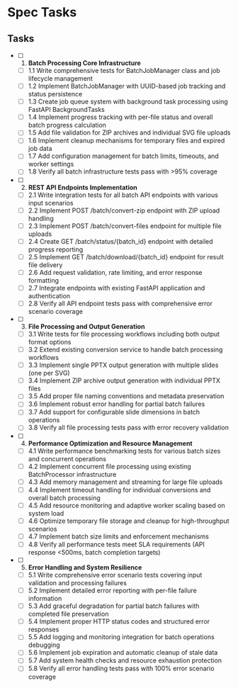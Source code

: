 # Spec Tasks

## Tasks

- [ ] 1. **Batch Processing Core Infrastructure**
  - [ ] 1.1 Write comprehensive tests for BatchJobManager class and job lifecycle management
  - [ ] 1.2 Implement BatchJobManager with UUID-based job tracking and status persistence
  - [ ] 1.3 Create job queue system with background task processing using FastAPI BackgroundTasks
  - [ ] 1.4 Implement progress tracking with per-file status and overall batch progress calculation
  - [ ] 1.5 Add file validation for ZIP archives and individual SVG file uploads
  - [ ] 1.6 Implement cleanup mechanisms for temporary files and expired job data
  - [ ] 1.7 Add configuration management for batch limits, timeouts, and worker settings
  - [ ] 1.8 Verify all batch infrastructure tests pass with >95% coverage

- [ ] 2. **REST API Endpoints Implementation**
  - [ ] 2.1 Write integration tests for all batch API endpoints with various input scenarios
  - [ ] 2.2 Implement POST /batch/convert-zip endpoint with ZIP upload handling
  - [ ] 2.3 Implement POST /batch/convert-files endpoint for multiple file uploads
  - [ ] 2.4 Create GET /batch/status/{batch_id} endpoint with detailed progress reporting
  - [ ] 2.5 Implement GET /batch/download/{batch_id} endpoint for result file delivery
  - [ ] 2.6 Add request validation, rate limiting, and error response formatting
  - [ ] 2.7 Integrate endpoints with existing FastAPI application and authentication
  - [ ] 2.8 Verify all API endpoint tests pass with comprehensive error scenario coverage

- [ ] 3. **File Processing and Output Generation**
  - [ ] 3.1 Write tests for file processing workflows including both output format options
  - [ ] 3.2 Extend existing conversion service to handle batch processing workflows
  - [ ] 3.3 Implement single PPTX output generation with multiple slides (one per SVG)
  - [ ] 3.4 Implement ZIP archive output generation with individual PPTX files
  - [ ] 3.5 Add proper file naming conventions and metadata preservation
  - [ ] 3.6 Implement robust error handling for partial batch failures
  - [ ] 3.7 Add support for configurable slide dimensions in batch operations
  - [ ] 3.8 Verify all file processing tests pass with error recovery validation

- [ ] 4. **Performance Optimization and Resource Management**
  - [ ] 4.1 Write performance benchmarking tests for various batch sizes and concurrent operations
  - [ ] 4.2 Implement concurrent file processing using existing BatchProcessor infrastructure
  - [ ] 4.3 Add memory management and streaming for large file uploads
  - [ ] 4.4 Implement timeout handling for individual conversions and overall batch processing
  - [ ] 4.5 Add resource monitoring and adaptive worker scaling based on system load
  - [ ] 4.6 Optimize temporary file storage and cleanup for high-throughput scenarios
  - [ ] 4.7 Implement batch size limits and enforcement mechanisms
  - [ ] 4.8 Verify all performance tests meet SLA requirements (API response <500ms, batch completion targets)

- [ ] 5. **Error Handling and System Resilience**
  - [ ] 5.1 Write comprehensive error scenario tests covering input validation and processing failures
  - [ ] 5.2 Implement detailed error reporting with per-file failure information
  - [ ] 5.3 Add graceful degradation for partial batch failures with completed file preservation
  - [ ] 5.4 Implement proper HTTP status codes and structured error responses
  - [ ] 5.5 Add logging and monitoring integration for batch operations debugging
  - [ ] 5.6 Implement job expiration and automatic cleanup of stale data
  - [ ] 5.7 Add system health checks and resource exhaustion protection
  - [ ] 5.8 Verify all error handling tests pass with 100% error scenario coverage
